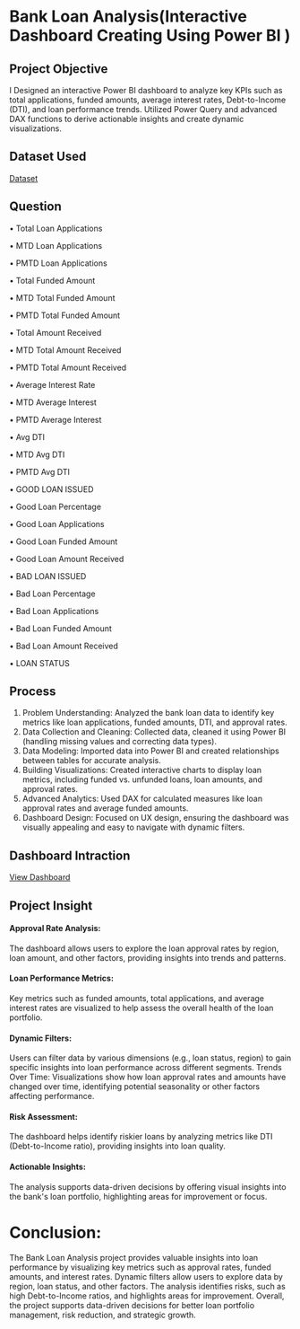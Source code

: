 # Bank Loan Analysis(Interactive Dashboard Creating Using Power BI )

## Project Objective
I Designed an interactive Power BI dashboard to analyze key KPIs such as total applications, funded amounts, average interest rates, Debt-to-Income (DTI), and loan performance trends. Utilized Power Query and advanced DAX functions to derive actionable insights and create dynamic visualizations.

## Dataset Used
<a href="https://github.com/Aklakh123/Bank-Loan-Ananlysis-Dashboard/blob/main/financial_loan%20(1).csv">Dataset</a>

## Question
•	Total Loan Applications 

•	MTD Loan Applications 

•	PMTD Loan Applications

•	Total Funded Amount 

•	MTD Total Funded Amount

•	PMTD Total Funded Amount

•	Total Amount Received

•	MTD Total Amount Received

•	PMTD Total Amount Received

•	Average Interest Rate

•	MTD Average Interest

•	PMTD Average Interest

•	Avg DTI

•	MTD Avg DTI

•	PMTD Avg DTI

•	GOOD LOAN ISSUED

•	Good Loan Percentage

•	Good Loan Applications

•	Good Loan Funded Amount

•	Good Loan Amount Received

•	BAD LOAN ISSUED

•	Bad Loan Percentage

•	Bad Loan Applications

•	Bad Loan Funded Amount

•	Bad Loan Amount Received

•	LOAN STATUS

## Process
1.	Problem Understanding: Analyzed the bank loan data to identify key metrics like loan applications, funded amounts, DTI, and approval rates.
2.	Data Collection and Cleaning: Collected data, cleaned it using Power BI (handling missing values and correcting data types).
3.	Data Modeling: Imported data into Power BI and created relationships between tables for accurate analysis.
4.	Building Visualizations: Created interactive charts to display loan metrics, including funded vs. unfunded loans, loan amounts, and approval rates.
5.	Advanced Analytics: Used DAX for calculated measures like loan approval rates and average funded amounts.
6.	Dashboard Design: Focused on UX design, ensuring the dashboard was visually appealing and easy to navigate with dynamic filters.

## Dashboard Intraction
<a href="https://github.com/Aklakh123/Bank-Loan-Ananlysis-Dashboard/blob/main/project_report.pdf">View Dashboard</a>

## Project Insight 
#### Approval Rate Analysis: 
The dashboard allows users to explore the loan approval rates by region, loan amount, and other factors, providing insights into trends and patterns.
#### Loan Performance Metrics:
Key metrics such as funded amounts, total applications, and average interest rates are visualized to help assess the overall health of the loan portfolio.
#### Dynamic Filters: 
Users can filter data by various dimensions (e.g., loan status, region) to gain specific insights into loan performance across different segments.
Trends Over Time: Visualizations show how loan approval rates and amounts have changed over time, identifying potential seasonality or other factors affecting performance.
#### Risk Assessment:
The dashboard helps identify riskier loans by analyzing metrics like DTI (Debt-to-Income ratio), providing insights into loan quality.
#### Actionable Insights: 
The analysis supports data-driven decisions by offering visual insights into the bank's loan portfolio, highlighting areas for improvement or focus.


# Conclusion: 
The Bank Loan Analysis project provides valuable insights into loan performance by visualizing key metrics such as approval rates, funded amounts, and interest rates. Dynamic filters allow users to explore data by region, loan status, and other factors. The analysis identifies risks, such as high Debt-to-Income ratios, and highlights areas for improvement. Overall, the project supports data-driven decisions for better loan portfolio management, risk reduction, and strategic growth.
